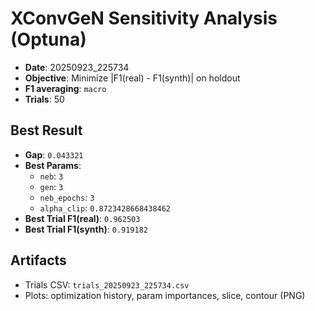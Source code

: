 # XConvGeN Sensitivity Analysis (Optuna)

- **Date**: 20250923_225734
- **Objective**: Minimize |F1(real) - F1(synth)| on holdout
- **F1 averaging**: `macro`
- **Trials**: 50

## Best Result
- **Gap**: `0.043321`
- **Best Params**:
  - `neb`: `3`
  - `gen`: `3`
  - `neb_epochs`: `3`
  - `alpha_clip`: `0.8723428668438462`
- **Best Trial F1(real)**: `0.962503`
- **Best Trial F1(synth)**: `0.919182`

## Artifacts
- Trials CSV: `trials_20250923_225734.csv`
- Plots: optimization history, param importances, slice, contour (PNG)
